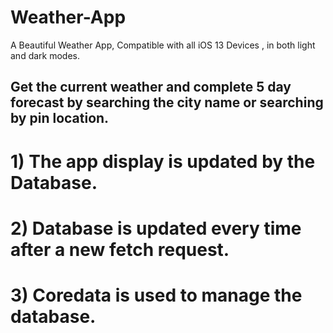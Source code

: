 # Weather-App

A Beautiful Weather App, Compatible with all iOS 13 Devices , in both light and dark modes. 

## Get the current weather and complete 5 day forecast by searching the city name or searching by pin location.
# 1) The app display is updated by the Database. 
# 2) Database is updated every time after a new fetch request.
# 3) Coredata is used to manage the database.
